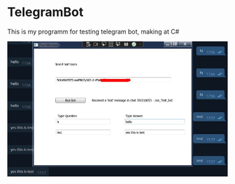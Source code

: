 # TelegramBot
This is my programm for testing telegram bot, making  at C# 

![Alt attribute text Here](/scrin.jpg)
